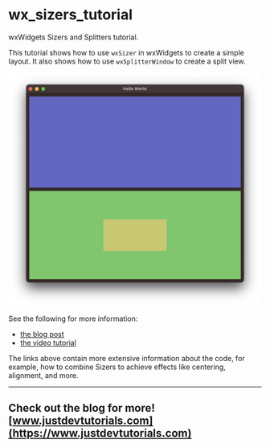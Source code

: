 # wx_sizers_tutorial
wxWidgets Sizers and Splitters tutorial. 

This tutorial shows how to use `wxSizer` in wxWidgets to create a simple layout. It also shows how to use `wxSplitterWindow` to create a split view.

![Sizers](/app.png)

See the following for more information:
- [the blog post](https://www.justdevtutorials.com/post/wxwidgets-layout-basics/)
- [the video tutorial](https://www.youtube.com/watch?v=kPB5Y6ef9dw)

The links above contain more extensive information about the code, for example, how to combine Sizers to achieve effects like centering, alignment, and more.

---
Check out the blog for more! [www.justdevtutorials.com](https://www.justdevtutorials.com)
---

